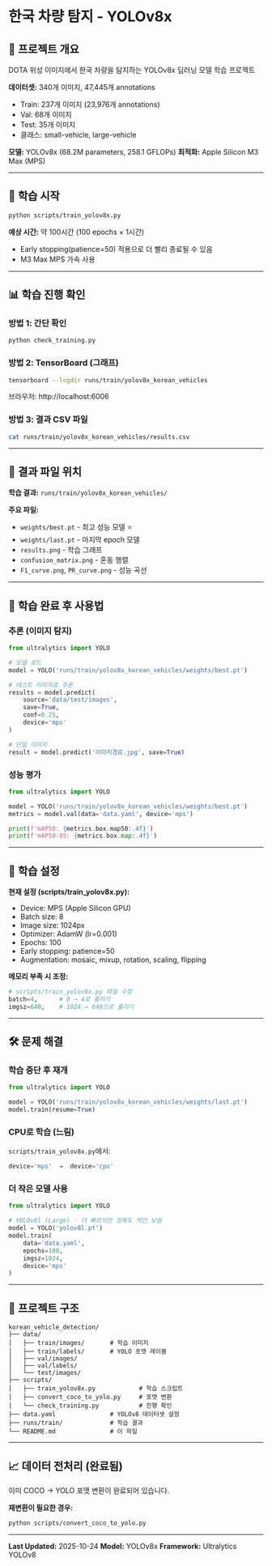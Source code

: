 # 한국 차량 탐지 - YOLOv8x

## 📌 프로젝트 개요

DOTA 위성 이미지에서 한국 차량을 탐지하는 YOLOv8x 딥러닝 모델 학습 프로젝트

**데이터셋:** 340개 이미지, 47,445개 annotations
- Train: 237개 이미지 (23,976개 annotations)
- Val: 68개 이미지
- Test: 35개 이미지
- 클래스: small-vehicle, large-vehicle

**모델:** YOLOv8x (68.2M parameters, 258.1 GFLOPs)
**최적화:** Apple Silicon M3 Max (MPS)

---

## 🚀 학습 시작

```bash
python scripts/train_yolov8x.py
```

**예상 시간:** 약 100시간 (100 epochs × 1시간)
- Early stopping(patience=50) 적용으로 더 빨리 종료될 수 있음
- M3 Max MPS 가속 사용

---

## 📊 학습 진행 확인

### 방법 1: 간단 확인
```bash
python check_training.py
```

### 방법 2: TensorBoard (그래프)
```bash
tensorboard --logdir runs/train/yolov8x_korean_vehicles
```
브라우저: http://localhost:6006

### 방법 3: 결과 CSV 파일
```bash
cat runs/train/yolov8x_korean_vehicles/results.csv
```

---

## 📁 결과 파일 위치

**학습 결과:** `runs/train/yolov8x_korean_vehicles/`

**주요 파일:**
- `weights/best.pt` - 최고 성능 모델 ⭐
- `weights/last.pt` - 마지막 epoch 모델
- `results.png` - 학습 그래프
- `confusion_matrix.png` - 혼동 행렬
- `F1_curve.png`, `PR_curve.png` - 성능 곡선

---

## 🎯 학습 완료 후 사용법

### 추론 (이미지 탐지)

```python
from ultralytics import YOLO

# 모델 로드
model = YOLO('runs/train/yolov8x_korean_vehicles/weights/best.pt')

# 테스트 이미지로 추론
results = model.predict(
    source='data/test/images',
    save=True,
    conf=0.25,
    device='mps'
)

# 단일 이미지
result = model.predict('이미지경로.jpg', save=True)
```

### 성능 평가

```python
from ultralytics import YOLO

model = YOLO('runs/train/yolov8x_korean_vehicles/weights/best.pt')
metrics = model.val(data='data.yaml', device='mps')

print(f'mAP50: {metrics.box.map50:.4f}')
print(f'mAP50-95: {metrics.box.map:.4f}')
```

---

## 🔧 학습 설정

**현재 설정 (scripts/train_yolov8x.py):**
- Device: MPS (Apple Silicon GPU)
- Batch size: 8
- Image size: 1024px
- Optimizer: AdamW (lr=0.001)
- Epochs: 100
- Early stopping: patience=50
- Augmentation: mosaic, mixup, rotation, scaling, flipping

**메모리 부족 시 조정:**
```python
# scripts/train_yolov8x.py 파일 수정
batch=4,      # 8 → 4로 줄이기
imgsz=640,    # 1024 → 640으로 줄이기
```

---

## 🛠️ 문제 해결

### 학습 중단 후 재개

```python
from ultralytics import YOLO

model = YOLO('runs/train/yolov8x_korean_vehicles/weights/last.pt')
model.train(resume=True)
```

### CPU로 학습 (느림)

`scripts/train_yolov8x.py`에서:
```python
device='mps'  →  device='cpu'
```

### 더 작은 모델 사용

```python
from ultralytics import YOLO

# YOLOv8l (Large) - 더 빠르지만 정확도 약간 낮음
model = YOLO('yolov8l.pt')
model.train(
    data='data.yaml',
    epochs=100,
    imgsz=1024,
    device='mps'
)
```

---

## 📂 프로젝트 구조

```
korean_vehicle_detection/
├── data/
│   ├── train/images/       # 학습 이미지
│   ├── train/labels/       # YOLO 포맷 레이블
│   ├── val/images/
│   ├── val/labels/
│   └── test/images/
├── scripts/
│   ├── train_yolov8x.py            # 학습 스크립트
│   ├── convert_coco_to_yolo.py     # 포맷 변환
│   └── check_training.py           # 진행 확인
├── data.yaml               # YOLOv8 데이터셋 설정
├── runs/train/             # 학습 결과
└── README.md               # 이 파일
```

---

## 📈 데이터 전처리 (완료됨)

이미 COCO → YOLO 포맷 변환이 완료되어 있습니다.

**재변환이 필요한 경우:**
```bash
python scripts/convert_coco_to_yolo.py
```

---

**Last Updated:** 2025-10-24
**Model:** YOLOv8x
**Framework:** Ultralytics YOLOv8
